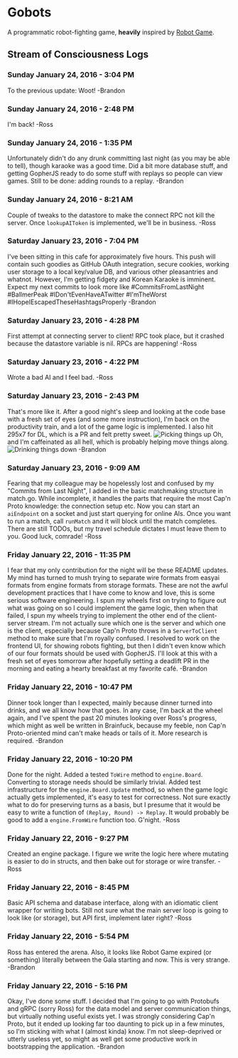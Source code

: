 # Gobots

A programmatic robot-fighting game, **heavily** inspired by [Robot
Game](http://robotgame.net).

## Stream of Consciousness Logs

### Sunday January 24, 2016 - 3:04 PM

To the previous update: Woot! -Brandon

### Sunday January 24, 2016 - 2:48 PM

I'm back! -Ross

### Sunday January 24, 2016 - 1:35 PM

Unfortunately didn't do any drunk committing last night (as you may be able to
tell), though karaoke was a good time. Did a bit more database stuff, and
getting GopherJS ready to do some stuff with replays so people can view games.
Still to be done: adding rounds to a replay. -Brandon

### Sunday January 24, 2016 - 8:21 AM

Couple of tweaks to the datastore to make the connect RPC not kill the server.
Once `lookupAIToken` is implemented, we'll be in business. -Ross

### Saturday January 23, 2016 - 7:04 PM

I've been sitting in this cafe for approximately five hours. This push will
contain such goodies as GitHub OAuth integration, secure cookies, working user
storage to a local key/value DB, and various other pleasantries and whatnot.
However, I'm getting fidgety and Korean Karaoke is imminent. Expect my next
commits to look more like \#CommitsFromLastNight \#BallmerPeak
\#IDon'tEvenHaveATwitter \#I'mTheWorst \#IHopeIEscapedTheseHashtagsProperly
-Brandon

### Saturday January 23, 2016 - 4:28 PM

First attempt at connecting server to client! RPC took place, but it crashed
because the datastore variable is nil.  RPCs are happening! -Ross

### Saturday January 23, 2016 - 4:22 PM

Wrote a bad AI and I feel bad. -Ross

### Saturday January 23, 2016 - 2:43 PM

That's more like it. After a good night's sleep and looking at the code base
with a fresh set of eyes (and some more instruction), I'm back on the
productivity train, and a lot of the game logic is implemented. I also hit
295x7 for DL, which is a PR and felt pretty sweet.
![Picking things up](http://i.imgur.com/507xBdZ.jpg)
Oh, and I'm caffeinated as all hell, which is probably helping move things
along.
![Drinking things down](http://i.imgur.com/WM8tlQv.jpg)
-Brandon

### Saturday January 23, 2016 - 9:09 AM

Fearing that my colleague may be hopelessly lost and confused by my "Commits
from Last Night", I added in the basic matchmaking structure in match.go.  While
incomplete, it handles the parts that require the most Cap'n Proto knowledge:
the connection setup etc.  Now you can start an `aiEndpoint` on a socket and
just start querying for online AIs.  Once you want to run a match, call
`runMatch` and it will block until the match completes.  There are still TODOs,
but my travel schedule dictates I must leave them to you.  Good luck, comrade!
-Ross

### Friday January 22, 2016 - 11:35 PM

I fear that my only contribution for the night will be these README updates. My
mind has turned to mush trying to separate wire formats from easyai formats
from engine formats from storage formats. These are not the awful development
practices that I have come to know and love, this is some serious software
engineering. I spun my wheels first on trying to figure out what was going on
so I could implement the game logic, then when that failed, I spun my wheels
trying to implement the other end of the client-server stream. I'm not actually
sure which one is the server and which one is the client, especially because
Cap'n Proto throws in a `ServerToClient` method to make sure that I'm royally
confused. I resolved to work on the frontend UI, for showing robots fighting,
but then I didn't even know which of our four formats should be used with
GopherJS. I'll look at this with a fresh set of eyes tomorrow after hopefully
setting a deadlift PR in the morning and eating a hearty breakfast at my
favorite café. -Brandon

### Friday January 22, 2016 - 10:47 PM

Dinner took longer than I expected, mainly because dinner turned into drinks,
and we all know how that goes. In any case, I'm back at the wheel again, and
I've spent the past 20 minutes looking over Ross's progress, which might as
well be written in Brainfuck, because my feeble, non Cap'n Proto-oriented mind
can't make heads or tails of it. More research is required. -Brandon

### Friday January 22, 2016 - 10:20 PM

Done for the night.  Added a tested `ToWire` method to `engine.Board`.
Converting to storage needs should be similarly trivial.  Added test
infrastructure for the `engine.Board.Update` method, so when the game logic
actually gets implemented, it's easy to test for correctness.  Not sure exactly
what to do for preserving turns as a basis, but I presume that it would be easy
to write a function of `(Replay, Round) -> Replay`. It would probably be good to
add a `engine.FromWire` function too. G'night. -Ross

### Friday January 22, 2016 - 9:27 PM

Created an engine package.  I figure we write the logic here where mutating
is easier to do in structs, and then bake out for storage or wire transfer.
-Ross

### Friday January 22, 2016 - 8:45 PM

Basic API schema and database interface, along with an idiomatic client wrapper
for writing bots.  Still not sure what the main server loop is going to look
like (or storage), but API first, implement later right? -Ross

### Friday January 22, 2016 - 5:54 PM

Ross has entered the arena. Also, it looks like Robot Game expired (or
something) literally between the Gala starting and now. This is very strange.
-Brandon

### Friday January 22, 2016 - 5:16 PM

Okay, I've done some stuff. I decided that I'm going to go with Protobufs and
gRPC (sorry Ross) for the data model and server communication things, but
virtually nothing useful exists yet. I was strongly considering Cap'n Proto,
but it ended up looking far too daunting to pick up in a few minutes, so I'm
sticking with what I (almost kinda) know. I'm not sleep-deprived or utterly
useless yet, so might as well get some productive work in bootstrapping the
application. -Brandon
